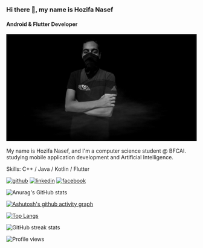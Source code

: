 ### Hi there 👋, my name is Hozifa Nasef
#### Android & Flutter Developer
![Android & Flutter Developer](https://github.com/R3TR00/R3TR00/blob/main/banner.jpg)

My name is Hozifa Nasef, and I'm a computer science student @ BFCAI. studying mobile application development and Artificial Intelligence.

Skills: C++ / Java / Kotlin / Flutter



[<img src='https://cdn.jsdelivr.net/npm/simple-icons@3.0.1/icons/github.svg' alt='github' height='40'>](https://github.com/R3TR00)  [<img src='https://cdn.jsdelivr.net/npm/simple-icons@3.0.1/icons/linkedin.svg' alt='linkedin' height='40'>](https://www.linkedin.com/in/hozifa-nasef/)  [<img src='https://cdn.jsdelivr.net/npm/simple-icons@3.0.1/icons/facebook.svg' alt='facebook' height='40'>](https://www.facebook.com/H.Nasef512)  

![Anurag's GitHub stats](https://github-readme-stats.vercel.app/api?username=R3TR00&show_icons=true&theme=react)

[![Ashutosh's github activity graph](https://activity-graph.herokuapp.com/graph?username=R3TR00&theme=react-dark)](https://github.com/ashutosh00710/github-readme-activity-graph)

[![Top Langs](https://github-readme-stats.vercel.app/api/top-langs/?username=R3TR00&layout=compact)](https://github.com/anuraghazra/github-readme-stats)


![GitHub streak stats](https://github-readme-streak-stats.herokuapp.com/?user=R3TR00)  

![Profile views](https://gpvc.arturio.dev/R3TR00)  

